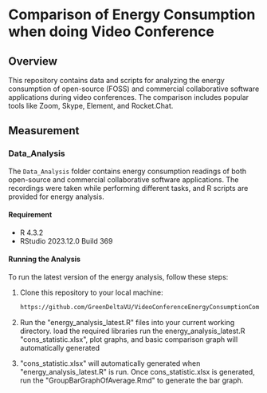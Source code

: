 # Comparison of Energy Consumption when doing Video Conference

## Overview
This repository contains data and scripts for analyzing the energy consumption of open-source (FOSS) and commercial collaborative software applications during video conferences. The comparison includes popular tools like Zoom, Skype, Element, and Rocket.Chat.

## Measurement

### Data_Analysis
The `Data_Analysis` folder contains energy consumption readings of both open-source and commercial collaborative software applications. The recordings were taken while performing different tasks, and R scripts are provided for energy analysis.

#### Requirement
- R 4.3.2
- RStudio 2023.12.0 Build 369

#### Running the Analysis
To run the latest version of the energy analysis, follow these steps:
1. Clone this repository to your local machine:
   ```bash
   https://github.com/GreenDeltaVU/VideoConferenceEnergyConsumptionComparison/tree/main/Data_Analysis
   
2. Run the "energy_analysis_latest.R" files into your current working directory.
load the required libraries
run the energy_analysis_latest.R
"cons_statistic.xlsx", plot graphs, and basic comparison graph will automatically generated

4. "cons_statistic.xlsx" will automatically generated when "energy_analysis_latest.R" is run.
Once cons_statistic.xlsx is generated, run the "GroupBarGraphOfAverage.Rmd" to generate the bar graph.
